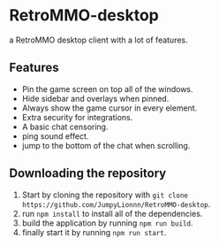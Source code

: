 # RetroMMO-desktop
a RetroMMO desktop client with a lot of features.

## Features
* Pin the game screen on top all of the windows.
* Hide sidebar and overlays when pinned.
* Always show the game cursor in every element.
* Extra security for integrations.
* A basic chat censoring.
* ping sound effect.
* jump to the bottom of the chat when scrolling.


## Downloading the repository
1. Start by cloning the repository with `git clone https://github.com/JumpyLionnn/RetroMMO-desktop`.
2. run `npm install` to install all of the dependencies.
3. build the application by running `npm run build`.
3. finally start it by running `npm run start`.